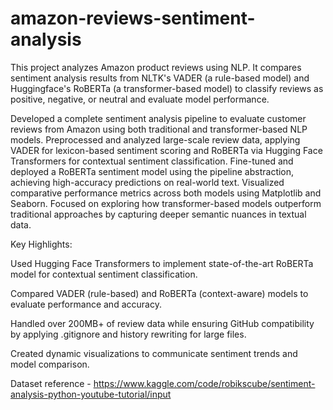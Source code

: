 # amazon-reviews-sentiment-analysis
This project analyzes Amazon product reviews using NLP. It compares sentiment analysis results from NLTK's VADER (a rule-based model) and Huggingface's RoBERTa (a transformer-based model) to classify reviews as positive, negative, or neutral and evaluate model performance.

Developed a complete sentiment analysis pipeline to evaluate customer reviews from Amazon using both traditional and transformer-based NLP models. Preprocessed and analyzed large-scale review data, applying VADER for lexicon-based sentiment scoring and RoBERTa via Hugging Face Transformers for contextual sentiment classification. Fine-tuned and deployed a RoBERTa sentiment model using the pipeline abstraction, achieving high-accuracy predictions on real-world text. Visualized comparative performance metrics across both models using Matplotlib and Seaborn. Focused on exploring how transformer-based models outperform traditional approaches by capturing deeper semantic nuances in textual data.

Key Highlights:

Used Hugging Face Transformers to implement state-of-the-art RoBERTa model for contextual sentiment classification.

Compared VADER (rule-based) and RoBERTa (context-aware) models to evaluate performance and accuracy.

Handled over 200MB+ of review data while ensuring GitHub compatibility by applying .gitignore and history rewriting for large files.

Created dynamic visualizations to communicate sentiment trends and model comparison.

Dataset reference - https://www.kaggle.com/code/robikscube/sentiment-analysis-python-youtube-tutorial/input
